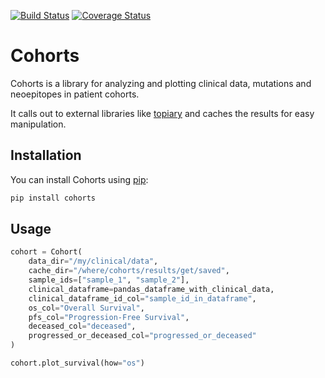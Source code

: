 [![Build Status](https://travis-ci.org/tavinathanson/cohorts.svg?branch=master)](https://travis-ci.org/tavinathanson/cohorts) [![Coverage Status](https://coveralls.io/repos/tavinathanson/cohorts/badge.svg?branch=master&service=github)](https://coveralls.io/github/tavinathanson/cohorts?branch=master)

Cohorts
=======

Cohorts is a library for analyzing and plotting clinical data, mutations and neoepitopes in patient cohorts.

It calls out to external libraries like [topiary](https://github.com/hammerlab/topiary) and caches the results for easy manipulation.

Installation
------------

You can install Cohorts using [pip](https://pip.pypa.io/en/latest/quickstart.html):

```bash
pip install cohorts
```

Usage
-----

```python
cohort = Cohort(
    data_dir="/my/clinical/data",
    cache_dir="/where/cohorts/results/get/saved",
    sample_ids=["sample_1", "sample_2"],
    clinical_dataframe=pandas_dataframe_with_clinical_data,
    clinical_dataframe_id_col="sample_id_in_dataframe",
    os_col="Overall Survival",
    pfs_col="Progression-Free Survival",
    deceased_col="deceased",
    progressed_or_deceased_col="progressed_or_deceased"
)

cohort.plot_survival(how="os")
```
